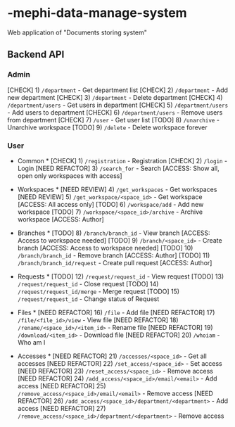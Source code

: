 # -mephi-data-manage-system
Web application of "Documents storing system" <MEPhI course>

## Backend API

### Admin

[CHECK] 1) `/department` - Get department list
[CHECK] 2) `/department` - Add new department
[CHECK] 3) `/department` - Delete department
[CHECK] 4) `/department/users` - Get users in department
[CHECK] 5) `/department/users` - Add users to department
[CHECK] 6) `/department/users` - Remove users from department
[CHECK] 7) `/user` - Get user list
[TODO] 8) `/unarchive` - Unarchive workspace
[TODO] 9) `/delete` - Delete workspace forever

### User

* Common *
[CHECK] 1) `/registration` - Registration
[CHECK] 2) `/login` - Login
[NEED REFACTOR] 3) `/search_for` - Search [ACCESS: Show all, open only workspaces with access]

* Workspaces *
[NEED REVIEW] 4) `/get_workspaces` - Get workspaces
[NEED REVIEW] 5) `/get_workspace/<space_id>` - Get workspace [ACCESS: All access only]
[TODO] 6) `/workspace/add` - Add new workspace
[TODO] 7) `/workspace/<space_id>/archive` - Archive workspace [ACCESS: Author]
* Branches *
[TODO] 8) `/branch/branch_id` - View branch [ACCESS: Access to workspace needed]
[TODO] 9) `/branch/<space_id>` - Create branch [ACCESS: Access to workspace needed]
[TODO] 10) `/branch/branch_id` - Remove branch [ACCESS: Author]
[TODO] 11) `/branch/branch_id/request` - Create pull request [ACCESS: Author]
* Requests *
[TODO] 12) `/request/request_id` - View request
[TODO] 13) `/request/request_id` - Close request
[TODO] 14) `/request/request_id/merge` - Merge request
[TODO] 15) `/request/request_id` - Change status of Request
* Files *
[NEED REFACTOR] 16) `/file` - Add file
[NEED REFACTOR] 17) `/file/<file_id>/view` - View file
[NEED REFACTOR] 18) `/rename/<space_id>/<item_id>` - Rename file
[NEED REFACTOR] 19) `/download/<item_id>` - Download file
[NEED REFACTOR] 20) `/whoiam` - Who am I
* Accesses *
[NEED REFACTOR] 21) `/accesses/<space_id>` - Get all accesses
[NEED REFACTOR] 22) `/set_access/<space_id>` - Set access
[NEED REFACTOR] 23) `/reset_access/<space_id>` - Remove access
[NEED REFACTOR] 24) `/add_access/<space_id>/email/<email>` - Add access
[NEED REFACTOR] 25) `/remove_access/<space_id>/email/<email>` - Remove access
[NEED REFACTOR] 26) `/add_access/<space_id>/department/<department>` - Add access
[NEED REFACTOR] 27) `/remove_access/<space_id>/department/<department>` - Remove access
